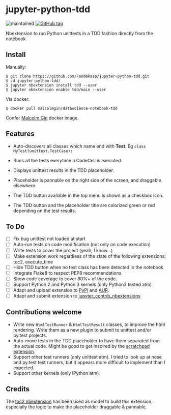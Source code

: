 # jupyter-python-tdd

![maintained](https://img.shields.io/maintenance/yes/2017.svg)
[![GitHub tag](https://img.shields.io/github/tag/Fandekasp/jupyter-python-tdd.svg?maxAge=3600&label=Github)](https://github.com/Fandekasp/jupyter-python-tdd)

Nbextension to run Python unittests in a TDD fashion directly from the notebook


## Install

Manually:

    $ git clone https://github.com/Fandekasp/jupyter-python-tdd.git
    $ cd jupyter-python-tdd/
    $ jupyter nbextension install tdd --user
    $ jupyter nbextension enable tdd/main --user

Via docker:

    $ docker pull malcolmgin/datascience-notebook-tdd

Confer [Malcolm Gin](https://hub.docker.com/r/malcolmgin/datascience-notebook-tdd/) docker image.

## Features

* Auto-discovers all classes which name end with **Test**. Eg `class MyTest(unittest.TestCase):`

* Runs all the tests everytime a CodeCell is executed.
* Displays unittest results in the TDD placeholder.
* Placeholder is pannable on the right side of the screen, and draggable elsewhere.
* The TDD button available in the top menu is shown as a checkbox icon.
* The TDD button and the placeholder title are colorized green or red depending on the test results.


## To Do
- [ ] Fix bug unittest not loaded at start
- [ ] Auto-run tests on code modification (not only on code execution)
- [ ] Write tests to cover the project (yeah, I know...)
- [ ] Make extension work regardless of the state of the following extensions: toc2, execute_time
- [ ] Hide TDD button when no test class has been detected in the notebook
- [ ] Integrate Flake8 to respect PEP8 recommendations.
- [ ] Show code coverage to cover 80%+ of the code.
- [ ] Support Python 2 and Python 3 kernels (only Python3 tested atm)
- [ ] Adapt and upload extension to [PyPI](https://pypi.python.org/pypi) and [AUR](https://aur.archlinux.org/).
- [ ] Adapt and submit extension to [jupyter_contrib_nbextensions](https://github.com/ipython-contrib/jupyter_contrib_nbextensions)

## Contributions welcome
* Write new `HtmlTestRunner` & `HtmlTestResult` classes, to improve the html rendering.
  Write them as a new plugin to submit to unittest and/or py.test projects.
* Auto-move tests in the TDD placeholder to have them separated from the actual code. Might be good to get inspired by the
  [scratchpad extension](https://github.com/ipython-contrib/jupyter_contrib_nbextensions/tree/master/src/jupyter_contrib_nbextensions/nbextensions/scratchpad).
* Support other test runners (only unittest atm). I tried to look up at nose and
  py.test test runners, but it appears more difficult to implement than I expected.
* Support other kernels (only IPython atm).


## Credits

The [toc2 nbextension](https://github.com/ipython-contrib/jupyter_contrib_nbextensions/tree/master/src/jupyter_contrib_nbextensions/nbextensions/toc2)
has been used as model to build this extension, especially the logic to make the placeholder draggable & pannable.
